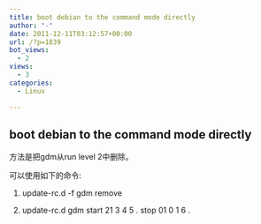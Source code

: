```yaml
---
title: boot debian to the command mode directly
author: "-"
date: 2011-12-11T03:12:57+00:00
url: /?p=1839
bot_views:
  - 2
views:
  - 3
categories:
  - Linux

---
```

## boot debian to the command mode directly
方法是把gdm从run level 2中删除。
  
可以使用如下的命令: 
  
1. update-rc.d -f gdm remove
  
2. update-rc.d gdm start 21 3 4 5 . stop 01 0 1 6 .